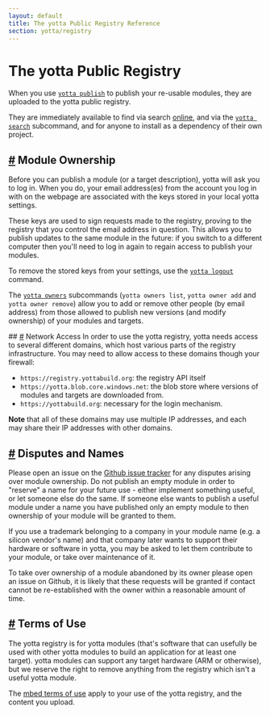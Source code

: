 ```yaml
---
layout: default
title: The yotta Public Registry Reference
section: yotta/registry
---
```


# The yotta Public Registry
When you use [`yotta publish`](tutorial/release.html) to publish your re-usable
modules, they are uploaded to the yotta public registry.

They are immediately available to find via search
[online](http://yottabuild.org), and via the [`yotta
search`](reference/commands.html#yotta-search) subcommand, and for anyone to
install as a dependency of their own project.

## <a href="#module-ownership" name="module-ownership">#</a> Module Ownership
Before you can publish a module (or a target description), yotta will ask you
to log in. When you do, your email address(es) from the account you log in with
on the webpage are associated with the keys stored in your local yotta
settings.

These keys are used to sign requests made to the registry, proving to the
registry that you control the email address in question. This allows you to
publish updates to the same module in the future: if you switch to a different
computer then you'll need to log in again to regain access to publish your
modules.

To remove the stored keys from your settings, use the [`yotta logout`]() command.

The [`yotta owners`](/reference/commands.html#yotta-owners) subcommands (`yotta
owners list`, `yotta owner add` and `yotta owner remove`) allow you to add or
remove other people (by email address) from those allowed to publish new
versions (and modify ownership) of your modules and targets.

## <a href="#network-access" name="network-access">#</a> Network Access
In order to use the yotta registry, yotta needs access to several different
domains, which host various parts of the registry infrastructure. You may need
to allow access to these domains though your firewall:

 * `https://registry.yottabuild.org`: the registry API itself
 * `https://yotta.blob.core.windows.net`: the blob store where versions of
    modules and targets are downloaded from.
 * `https://yottabuild.org`: necessary for the login mechanism.

**Note** that all of these domains may use multiple IP addresses, and each may
share their IP addresses with other domains.

## <a href="#disputes" name="disputes">#</a> Disputes and Names
Please open an issue on the [Github issue
tracker](https://github.com/armmbed/yotta/issues) for any disputes arising over
module ownership. Do not publish an empty module in order to "reserve" a name
for your future use - either implement something useful, or let someone else do
the same. If someone else wants to publish a useful module under a name you
have published only an empty module to then ownership of your module will be
granted to them.

If you use a trademark belonging to a company in your module name (e.g. a
silicon vendor's name) and that company later wants to support their hardware
or software in yotta, you may be asked to let them contribute to your module,
or take over maintenance of it.

To take over ownership of a module abandoned by its owner please open an issue
on Github, it is likely that these requests will be granted if contact cannot
be re-established with the owner within a reasonable amount of time.

## <a href="#terms" name="terms">#</a> Terms of Use
The yotta registry is for yotta modules (that's software that can usefully be
used with other yotta modules to build an application for at least one target).
yotta modules can support any target hardware (ARM or otherwise), but we
reserve the right to remove anything from the registry which isn't a useful
yotta module.

The [mbed terms of use](http://www.mbed.com/about-mbed/terms-use) apply to
your use of the yotta registry, and the content you upload.

